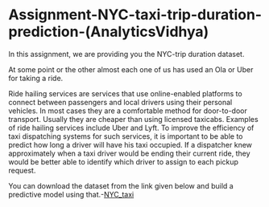 # Assignment-NYC-taxi-trip-duration-prediction-(AnalyticsVidhya)
In this assignment, we are providing you the NYC-trip duration dataset. 

At some point or the other almost each one of us has used an Ola or Uber for taking a ride. 

Ride hailing services are services that use online-enabled platforms to connect between passengers and local drivers using their personal vehicles. In most cases they are a comfortable method for door-to-door transport. Usually they are cheaper than using licensed taxicabs. Examples of ride hailing services include Uber and Lyft.
To improve the efficiency of taxi dispatching systems for such services, it is important to be able to predict how long a driver will have his taxi occupied. If a dispatcher knew approximately when a taxi driver would be ending their current ride, they would be better able to identify which driver to assign to each pickup request.

You can download the dataset from the link given below and build a predictive model using that.-[NYC_taxi](https://www.kaggle.com/datasets/yasserh/nyc-taxi-trip-duration?select=NYC.csv)
